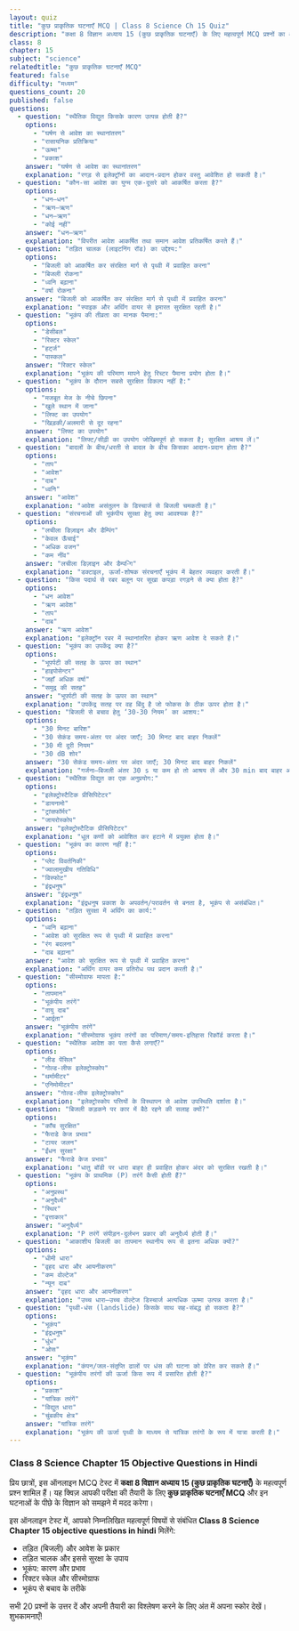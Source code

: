 ```yaml
---
layout: quiz
title: "कुछ प्राकृतिक घटनाएँ MCQ | Class 8 Science Ch 15 Quiz"
description: "कक्षा 8 विज्ञान अध्याय 15 (कुछ प्राकृतिक घटनाएँ) के लिए महत्वपूर्ण MCQ प्रश्नों का ऑनलाइन टेस्ट।"
class: 8
chapter: 15
subject: "science"
relatedtitle: "कुछ प्राकृतिक घटनाएँ MCQ"
featured: false
difficulty: "मध्यम"
questions_count: 20
published: false 
questions:
  - question: "स्थैतिक विद्युत किसके कारण उत्पन्न होती है?"
    options:
      - "घर्षण से आवेश का स्थानांतरण"
      - "रासायनिक प्रतिक्रिया"
      - "ऊष्मा"
      - "प्रकाश"
    answer: "घर्षण से आवेश का स्थानांतरण"
    explanation: "रगड़ से इलेक्ट्रॉनों का आदान-प्रदान होकर वस्तु आवेशित हो सकती है।"
  - question: "कौन-सा आवेश का युग्म एक-दूसरे को आकर्षित करता है?"
    options:
      - "धन–धन"
      - "ऋण–ऋण"
      - "धन–ऋण"
      - "कोई नहीं"
    answer: "धन–ऋण"
    explanation: "विपरीत आवेश आकर्षित तथा समान आवेश प्रतिकर्षित करते हैं।"
  - question: "तड़ित चालक (लाइटनिंग रॉड) का उद्देश्य:"
    options:
      - "बिजली को आकर्षित कर संरक्षित मार्ग से पृथ्वी में प्रवाहित करना"
      - "बिजली रोकना"
      - "ध्वनि बढ़ाना"
      - "वर्षा रोकना"
    answer: "बिजली को आकर्षित कर संरक्षित मार्ग से पृथ्वी में प्रवाहित करना"
    explanation: "स्पाइक और अर्थिंग वायर से इमारत सुरक्षित रहती है।"
  - question: "भूकंप की तीव्रता का मानक पैमाना:"
    options:
      - "डेसीबल"
      - "रिक्टर स्केल"
      - "हर्ट्ज"
      - "पास्कल"
    answer: "रिक्टर स्केल"
    explanation: "भूकंप की परिमाण मापने हेतु रिच्टर पैमाना प्रयोग होता है।"
  - question: "भूकंप के दौरान सबसे सुरक्षित विकल्प नहीं है:"
    options:
      - "मजबूत मेज के नीचे छिपना"
      - "खुले स्थान में जाना"
      - "लिफ्ट का उपयोग"
      - "खिड़की/अलमारी से दूर रहना"
    answer: "लिफ्ट का उपयोग"
    explanation: "लिफ्ट/सीढ़ी का उपयोग जोखिमपूर्ण हो सकता है; सुरक्षित आश्रय लें।"
  - question: "बादलों के बीच/धरती से बादल के बीच किसका आदान-प्रदान होता है?"
    options:
      - "ताप"
      - "आवेश"
      - "दाब"
      - "ध्वनि"
    answer: "आवेश"
    explanation: "आवेश असंतुलन के डिस्चार्ज से बिजली चमकती है।"
  - question: "संरचनाओं की भूकंपीय सुरक्षा हेतु क्या आवश्यक है?"
    options:
      - "लचीला डिज़ाइन और डैम्पिंग"
      - "केवल ऊँचाई"
      - "अधिक वजन"
      - "कम नींव"
    answer: "लचीला डिज़ाइन और डैम्प-िंग"
    explanation: "डक्टाइल, ऊर्जा-शोषक संरचनाएँ भूकंप में बेहतर व्यवहार करती हैं।"
  - question: "किस पदार्थ से रबर बलून पर सूखा कपड़ा रगड़ने से क्या होता है?"
    options:
      - "धन आवेश"
      - "ऋण आवेश"
      - "ताप"
      - "दाब"
    answer: "ऋण आवेश"
    explanation: "इलेक्ट्रॉन रबर में स्थानांतरित होकर ऋण आवेश दे सकते हैं।"
  - question: "भूकंप का उपकेंद्र क्या है?"
    options:
      - "भूपर्पटी की सतह के ऊपर का स्थान"
      - "हाइपोसेन्टर"
      - "जहाँ अधिक वर्षा"
      - "समुद्र की सतह"
    answer: "भूपर्पटी की सतह के ऊपर का स्थान"
    explanation: "उपकेंद्र सतह पर वह बिंदु है जो फोकस के ठीक ऊपर होता है।"
  - question: "बिजली से बचाव हेतु ‘30-30 नियम’ का आशय:"
    options:
      - "30 मिनट बारिश"
      - "30 सेकंड समय-अंतर पर अंदर जाएँ; 30 मिनट बाद बाहर निकलें"
      - "30 मी दूरी नियम"
      - "30 dB शोर"
    answer: "30 सेकंड समय-अंतर पर अंदर जाएँ; 30 मिनट बाद बाहर निकलें"
    explanation: "गर्जना–बिजली अंतर 30 s या कम हो तो आश्रय लें और 30 min बाद बाहर आएँ।"
  - question: "स्थैतिक विद्युत का एक अनुप्रयोग:"
    options:
      - "इलेक्ट्रोस्टैटिक प्रीसिपिटेटर"
      - "डायनामो"
      - "ट्रांसफॉर्मर"
      - "जायरोस्कोप"
    answer: "इलेक्ट्रोस्टैटिक प्रीसिपिटेटर"
    explanation: "धूल कणों को आवेशित कर हटाने में प्रयुक्त होता है।"
  - question: "भूकंप का कारण नहीं है:"
    options:
      - "प्लेट विवर्तनिकी"
      - "ज्वालामुखीय गतिविधि"
      - "विस्फोट"
      - "इंद्रधनुष"
    answer: "इंद्रधनुष"
    explanation: "इंद्रधनुष प्रकाश के अपवर्तन/परावर्तन से बनता है, भूकंप से असंबंधित।"
  - question: "तड़ित सुरक्षा में अर्थिंग का कार्य:"
    options:
      - "ध्वनि बढ़ाना"
      - "आवेश को सुरक्षित रूप से पृथ्वी में प्रवाहित करना"
      - "रंग बदलना"
      - "दाब बढ़ाना"
    answer: "आवेश को सुरक्षित रूप से पृथ्वी में प्रवाहित करना"
    explanation: "अर्थिंग वायर कम प्रतिरोध पथ प्रदान करती है।"
  - question: "सीस्मोग्राफ मापता है:"
    options:
      - "तापमान"
      - "भूकंपीय तरंगें"
      - "वायु दाब"
      - "आर्द्रता"
    answer: "भूकंपीय तरंगें"
    explanation: "सीस्मोग्राफ भूकंप तरंगों का परिमाण/समय-इतिहास रिकॉर्ड करता है।"
  - question: "स्थैतिक आवेश का पता कैसे लगाएँ?"
    options:
      - "लीड पेंसिल"
      - "गोल्ड-लीफ इलेक्ट्रोस्कोप"
      - "थर्मामीटर"
      - "एनिमोमीटर"
    answer: "गोल्ड-लीफ इलेक्ट्रोस्कोप"
    explanation: "इलेक्ट्रोस्कोप पत्तियों के विस्थापन से आवेश उपस्थिति दर्शाता है।"
  - question: "बिजली कड़कने पर कार में बैठे रहने की सलाह क्यों?"
    options:
      - "काँच सुरक्षित"
      - "फैराडे केज प्रभाव"
      - "टायर जलन"
      - "ईंधन सुरक्षा"
    answer: "फैराडे केज प्रभाव"
    explanation: "धातु बॉडी पर धारा बाहर ही प्रवाहित होकर अंदर को सुरक्षित रखती है।"
  - question: "भूकंप के प्राथमिक (P) तरंगें कैसी होती हैं?"
    options:
      - "अनुप्रस्थ"
      - "अनुदैर्ध्य"
      - "स्थिर"
      - "वृत्ताकार"
    answer: "अनुदैर्ध्य"
    explanation: "P तरंगें संपीड़न-दुर्लभन प्रकार की अनुदैर्ध्य होती हैं।"
  - question: "आकाशीय बिजली का तापमान स्थानीय रूप से इतना अधिक क्यों?"
    options:
      - "धीमी धारा"
      - "वृहद धारा और आयनीकरण"
      - "कम वोल्टेज"
      - "न्यून दाब"
    answer: "वृहद धारा और आयनीकरण"
    explanation: "उच्च धारा–उच्च वोल्टेज डिस्चार्ज अत्यधिक ऊष्मा उत्पन्न करता है।"
  - question: "पृथ्वी-धंस (landslide) किसके साथ सह-संबद्ध हो सकता है?"
    options:
      - "भूकंप"
      - "इंद्रधनुष"
      - "धुंध"
      - "ओस"
    answer: "भूकंप"
    explanation: "कंपन/जल-संतृप्ति ढालों पर धंस की घटना को प्रेरित कर सकते हैं।"
  - question: "भूकंपीय तरंगों की ऊर्जा किस रूप में प्रसारित होती है?"
    options:
      - "प्रकाश"
      - "यांत्रिक तरंगें"
      - "विद्युत धारा"
      - "चुंबकीय क्षेत्र"
    answer: "यांत्रिक तरंगें"
    explanation: "भूकंप की ऊर्जा पृथ्वी के माध्यम से यांत्रिक तरंगों के रूप में यात्रा करती है।"
---
```


### Class 8 Science Chapter 15 Objective Questions in Hindi

प्रिय छात्रों, इस ऑनलाइन MCQ टेस्ट में **कक्षा 8 विज्ञान अध्याय 15 (कुछ प्राकृतिक घटनाएँ)** के महत्वपूर्ण प्रश्न शामिल हैं। यह क्विज़ आपकी परीक्षा की तैयारी के लिए **कुछ प्राकृतिक घटनाएँ MCQ** और इन घटनाओं के पीछे के विज्ञान को समझने में मदद करेगा।

इस ऑनलाइन टेस्ट में, आपको निम्नलिखित महत्वपूर्ण विषयों से संबंधित **Class 8 Science Chapter 15 objective questions in hindi** मिलेंगे:
- तड़ित (बिजली) और आवेश के प्रकार
- तड़ित चालक और इससे सुरक्षा के उपाय
- भूकंप: कारण और प्रभाव
- रिक्टर स्केल और सीस्मोग्राफ
- भूकंप से बचाव के तरीके

सभी 20 प्रश्नों के उत्तर दें और अपनी तैयारी का विश्लेषण करने के लिए अंत में अपना स्कोर देखें। शुभकामनाएँ!